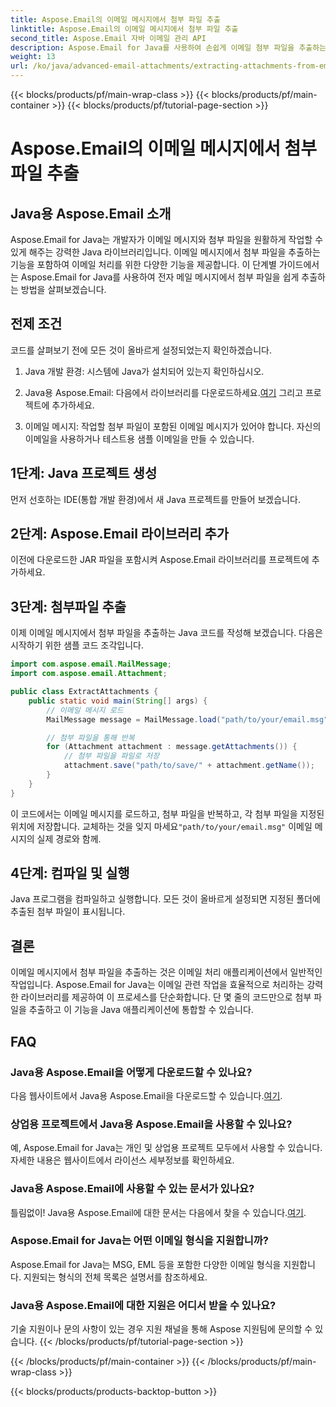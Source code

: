 ```yaml
---
title: Aspose.Email의 이메일 메시지에서 첨부 파일 추출
linktitle: Aspose.Email의 이메일 메시지에서 첨부 파일 추출
second_title: Aspose.Email 자바 이메일 관리 API
description: Aspose.Email for Java를 사용하여 손쉽게 이메일 첨부 파일을 추출하는 방법을 알아보세요. Java 개발자를 위한 단계별 가이드입니다.
weight: 13
url: /ko/java/advanced-email-attachments/extracting-attachments-from-email-messages/
---
```


{{< blocks/products/pf/main-wrap-class >}}
{{< blocks/products/pf/main-container >}}
{{< blocks/products/pf/tutorial-page-section >}}

# Aspose.Email의 이메일 메시지에서 첨부 파일 추출


## Java용 Aspose.Email 소개

Aspose.Email for Java는 개발자가 이메일 메시지와 첨부 파일을 원활하게 작업할 수 있게 해주는 강력한 Java 라이브러리입니다. 이메일 메시지에서 첨부 파일을 추출하는 기능을 포함하여 이메일 처리를 위한 다양한 기능을 제공합니다. 이 단계별 가이드에서는 Aspose.Email for Java를 사용하여 전자 메일 메시지에서 첨부 파일을 쉽게 추출하는 방법을 살펴보겠습니다.

## 전제 조건

코드를 살펴보기 전에 모든 것이 올바르게 설정되었는지 확인하겠습니다.

1. Java 개발 환경: 시스템에 Java가 설치되어 있는지 확인하십시오.

2.  Java용 Aspose.Email: 다음에서 라이브러리를 다운로드하세요.[여기](https://releases.aspose.com/email/java/) 그리고 프로젝트에 추가하세요.

3. 이메일 메시지: 작업할 첨부 파일이 포함된 이메일 메시지가 있어야 합니다. 자신의 이메일을 사용하거나 테스트용 샘플 이메일을 만들 수 있습니다.

## 1단계: Java 프로젝트 생성

먼저 선호하는 IDE(통합 개발 환경)에서 새 Java 프로젝트를 만들어 보겠습니다.

## 2단계: Aspose.Email 라이브러리 추가

이전에 다운로드한 JAR 파일을 포함시켜 Aspose.Email 라이브러리를 프로젝트에 추가하세요.

## 3단계: 첨부파일 추출

이제 이메일 메시지에서 첨부 파일을 추출하는 Java 코드를 작성해 보겠습니다. 다음은 시작하기 위한 샘플 코드 조각입니다.

```java
import com.aspose.email.MailMessage;
import com.aspose.email.Attachment;

public class ExtractAttachments {
    public static void main(String[] args) {
        // 이메일 메시지 로드
        MailMessage message = MailMessage.load("path/to/your/email.msg");

        // 첨부 파일을 통해 반복
        for (Attachment attachment : message.getAttachments()) {
            // 첨부 파일을 파일로 저장
            attachment.save("path/to/save/" + attachment.getName());
        }
    }
}
```

 이 코드에서는 이메일 메시지를 로드하고, 첨부 파일을 반복하고, 각 첨부 파일을 지정된 위치에 저장합니다. 교체하는 것을 잊지 마세요`"path/to/your/email.msg"` 이메일 메시지의 실제 경로와 함께.

## 4단계: 컴파일 및 실행

Java 프로그램을 컴파일하고 실행합니다. 모든 것이 올바르게 설정되면 지정된 폴더에 추출된 첨부 파일이 표시됩니다.

## 결론

이메일 메시지에서 첨부 파일을 추출하는 것은 이메일 처리 애플리케이션에서 일반적인 작업입니다. Aspose.Email for Java는 이메일 관련 작업을 효율적으로 처리하는 강력한 라이브러리를 제공하여 이 프로세스를 단순화합니다. 단 몇 줄의 코드만으로 첨부 파일을 추출하고 이 기능을 Java 애플리케이션에 통합할 수 있습니다.

## FAQ

### Java용 Aspose.Email을 어떻게 다운로드할 수 있나요?

 다음 웹사이트에서 Java용 Aspose.Email을 다운로드할 수 있습니다.[여기](https://releases.aspose.com/email/java/).

### 상업용 프로젝트에서 Java용 Aspose.Email을 사용할 수 있나요?

예, Aspose.Email for Java는 개인 및 상업용 프로젝트 모두에서 사용할 수 있습니다. 자세한 내용은 웹사이트에서 라이선스 세부정보를 확인하세요.

### Java용 Aspose.Email에 사용할 수 있는 문서가 있나요?

 틀림없이! Java용 Aspose.Email에 대한 문서는 다음에서 찾을 수 있습니다.[여기](https://reference.aspose.com/email/java/).

### Aspose.Email for Java는 어떤 이메일 형식을 지원합니까?

Aspose.Email for Java는 MSG, EML 등을 포함한 다양한 이메일 형식을 지원합니다. 지원되는 형식의 전체 목록은 설명서를 참조하세요.

### Java용 Aspose.Email에 대한 지원은 어디서 받을 수 있나요?

기술 지원이나 문의 사항이 있는 경우 지원 채널을 통해 Aspose 지원팀에 문의할 수 있습니다.
{{< /blocks/products/pf/tutorial-page-section >}}

{{< /blocks/products/pf/main-container >}}
{{< /blocks/products/pf/main-wrap-class >}}

{{< blocks/products/products-backtop-button >}}
